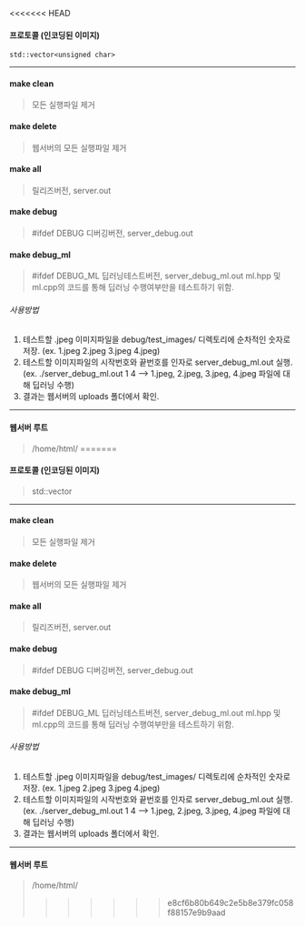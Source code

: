 <<<<<<< HEAD
#### 프로토콜 (인코딩된 이미지)
    std::vector<unsigned char>

---------------------------------------------------------------

#### make clean
> 모든 실행파일 제거

#### make delete
> 웹서버의 모든 실행파일 제거

#### make all
> 릴리즈버전, server.out

#### make debug
> #ifdef DEBUG
> 디버깅버전, server_debug.out

#### make debug_ml
> #ifdef DEBUG_ML
> 딥러닝테스트버전, server_debug_ml.out
> ml.hpp 및 ml.cpp의 코드를 통해 딥러닝 수행여부만을 테스트하기 위함.

###### 사용방법
1. 테스트할 .jpeg 이미지파일을 debug/test_images/ 디렉토리에 순차적인 숫자로 저장.
  (ex. 1.jpeg 2.jpeg 3.jpeg 4.jpeg)
2. 테스트할 이미지파일의 시작번호와 끝번호를 인자로 server_debug_ml.out 실행.
  (ex. ./server_debug_ml.out 1 4  -->  1.jpeg, 2.jpeg, 3.jpeg, 4.jpeg 파일에 대해 딥러닝 수행)
3. 결과는 웹서버의 uploads 폴더에서 확인.

--------------------------------------------------------------

#### 웹서버 루트
> /home/html/
=======
#### 프로토콜 (인코딩된 이미지)
> std::vector<unsigned char>

---------------------------------------------------------------

#### make clean
> 모든 실행파일 제거

#### make delete
> 웹서버의 모든 실행파일 제거

#### make all
> 릴리즈버전, server.out

#### make debug
> #ifdef DEBUG
> 디버깅버전, server_debug.out

#### make debug_ml
> #ifdef DEBUG_ML
> 딥러닝테스트버전, server_debug_ml.out
> ml.hpp 및 ml.cpp의 코드를 통해 딥러닝 수행여부만을 테스트하기 위함.

###### 사용방법
1. 테스트할 .jpeg 이미지파일을 debug/test_images/ 디렉토리에 순차적인 숫자로 저장.
  (ex. 1.jpeg 2.jpeg 3.jpeg 4.jpeg)
2. 테스트할 이미지파일의 시작번호와 끝번호를 인자로 server_debug_ml.out 실행.
  (ex. ./server_debug_ml.out 1 4  -->  1.jpeg, 2.jpeg, 3.jpeg, 4.jpeg 파일에 대해 딥러닝 수행)
3. 결과는 웹서버의 uploads 폴더에서 확인.

--------------------------------------------------------------

#### 웹서버 루트
> /home/html/
>>>>>>> e8cf6b80b649c2e5b8e379fc058f88157e9b9aad
